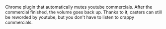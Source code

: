 Chrome plugin that automatically mutes youtube commercials. After the commercial finished, the volume goes back up. Thanks to it, casters can still be reworded by youtube, but you don't have to listen to crappy commercials.
